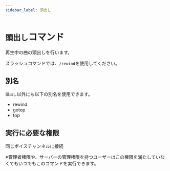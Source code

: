 ```yaml
---
sidebar_label: 頭出し
---
```

# `頭出し`コマンド
再生中の曲の頭出しを行います。

スラッシュコマンドでは、`/rewind`を使用してください。

## 別名
`頭出し`以外にも以下の別名を使用できます。

- rewind
- gotop
- top




## 実行に必要な権限
同じボイスチャンネルに接続

※管理者権限や、サーバーの管理権限を持つユーザーはこの権限を満たしていなくてもいつでもこのコマンドを実行できます。
  
